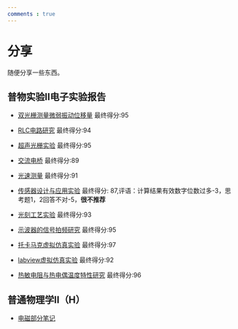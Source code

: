 ```yaml
---
comments : true
---
```


# 分享

随便分享一些东西。

## 普物实验II电子实验报告

+ <a href="https://starstone3.github.io/smaterials/双光栅测量微弱振动位移量.pdf" download="双光栅测量微弱振动位移量.pdf">双光栅测量微弱振动位移量</a> 最终得分:95

+ <a href="https://starstone3.github.io/smaterials/RLC电路研究.pdf" download="RLC电路研究.pdf">RLC电路研究</a> 最终得分:94

+ <a href="https://starstone3.github.io/smaterials/超声光栅实验.pdf" download="超声光栅实验.pdf">超声光栅实验</a> 最终得分:95

+ <a href="https://starstone3.github.io/smaterials/交流电桥.pdf" download="交流电桥.pdf">交流电桥</a> 最终得分:89

+ <a href="https://starstone3.github.io/smaterials/光速测量.pdf" download="光速测量.pdf">光速测量</a> 最终得分:91

+ <a href="https://starstone3.github.io/smaterials/传感器设计与应用实验.pdf" download="传感器设计与应用实验.pdf">传感器设计与应用实验</a> 最终得分: 87,评语：计算结果有效数字位数过多-3，思考题1，2回答不对-5，**很不推荐**

+ <a href="https://starstone3.github.io/smaterials/光刻工艺实验.pdf" download="光刻工艺实验.pdf">光刻工艺实验</a> 最终得分:93

+ <a href="https://starstone3.github.io/smaterials/示波器的信号拍频研究.pdf" download="示波器的信号拍频研究.pdf">示波器的信号拍频研究</a> 最终得分:95

+ <a href="https://starstone3.github.io/smaterials/托卡马克虚拟仿真实验.pdf" download="托卡马克虚拟仿真实验.pdf">托卡马克虚拟仿真实验</a> 最终得分:97

+ <a href="https://starstone3.github.io/smaterials/labview虚拟仿真实验.pdf" download="labview虚拟仿真实验.pdf">labview虚拟仿真实验</a> 最终得分:92

+ <a href="https://starstone3.github.io/smaterials/热敏电阻与热电偶温度特性研究.pdf" download="热敏电阻与热电偶温度特性研究.pdf">热敏电阻与热电偶温度特性研究</a> 最终得分:96

## 普通物理学II（H）

+ <a href="https://starstone3.github.io/smaterials/physicsII.pdf" download="physicsII.pdf">电磁部分笔记</a>